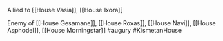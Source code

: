 Allied to [[House Vasia]], [[House Ixora]]

Enemy of [[House Gesamane]], [[House Roxas]], [[House Navi]], [[House Asphodel]], [[House Morningstar]]
#augury #KismetanHouse 